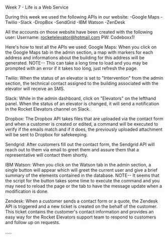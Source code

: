 Week 7 - Life is a Web Service

During this week we used the following APIs in our website:
-Google Maps
-Twilio
-Slack
-DropBox
-SendGrid
-IBM Watson
-ZenDesk

All the accounts on those website have been created with the following user:
Username: rocketelevator@hotmail.com
PW: Codeboxx1!

Here's how to test all the APIs we used:
Google Maps: 
When you click on the Google Maps tab in the admin section, a map with markers for each address and informations about the building for this address will be generated. NOTE-- This can take a long time to load and you may be prompted with an error if it takes too long, just refresh the page.

Twilio:
When the status of an elevator is set to "Intervention" from the admin section, the technical contact assigned to the building associated with the elevator will receive an SMS.

Slack:
While in the admin dashboard, click on "Elevators" on the lefthand panel. When the status of an elevator is changed, it will send a notification in the Rocket Elevators channel on Slack.

Dropbox:
The Dropbox API takes files that are uploaded via the contact form and when a customer is created or edited, a command will be executed to verify if the emails match and if it does, the previously uploaded attachment will be sent to Dropbox for safekeeping.

Sendgrid:
After customers fill out the contact form, the Sendgrid API will reach out to them via email to greet them and assure them that a representative will contact them shortly.

IBM Watson:
When you click on the Watson tab in the admin section, a single button will appear which will greet the current user and give a brief summary of the elements contained in the database.
NOTE-- It seems that the script for the button takes some time to execute the command and you may need to reload the page or the tab to have the message update when a modification is done.

Zendesk:
When a customer sends a contact form or a quote, the Zendesk API is triggered and a new ticket is created on the behalf of the customer. This ticket contains the customer's contact information and provides an easy way for the Rocket Elevators support team to respond to customers and follow up on requests.




.....
